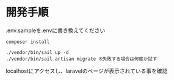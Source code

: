 # 開発手順
.env.sampleを.envに書き換えてください
```
composer install
```
```
./vendor/bin/sail up -d
./vendor/bin/sail artisan migrate ※失敗する場合は何度か試す
```
localhostにアクセスし、laravelのページが表示されている事を確認
